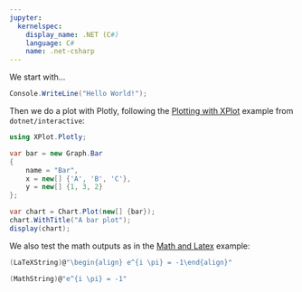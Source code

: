 ```yaml
---
jupyter:
  kernelspec:
    display_name: .NET (C#)
    language: C#
    name: .net-csharp
---
```


We start with...

```csharp
Console.WriteLine("Hello World!");
```

Then we do a plot with Plotly, following the [Plotting with XPlot](https://github.com/dotnet/interactive/blob/master/NotebookExamples/csharp/Docs/Plotting%20with%20Xplot.ipynb) example from `dotnet/interactive`:

```csharp
using XPlot.Plotly;

var bar = new Graph.Bar
{
    name = "Bar",
    x = new[] {'A', 'B', 'C'},
    y = new[] {1, 3, 2}
};

var chart = Chart.Plot(new[] {bar});
chart.WithTitle("A bar plot");
display(chart);
```

We also test the math outputs as in the [Math and Latex](https://github.com/dotnet/interactive/blob/master/NotebookExamples/csharp/Docs/Math%20and%20LaTeX.ipynb) example:

```csharp
(LaTeXString)@"\begin{align} e^{i \pi} = -1\end{align}"
```

```csharp
(MathString)@"e^{i \pi} = -1"
```
